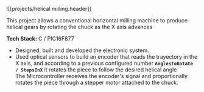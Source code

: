 ![[projects/helical milling.header]]

  This project allows a conventional horizontal milling machine to produce helical gears by rotating the chuck as the X axis advances

  **Tech Stack:** C / PIC16F877

- Designed, built and developed the electronic system.
- Used optical sensors to build an encoder that reads the trayectory in the X axis, and according to a previous configured number **`AnglesToRotate / StepsInX`** it rotates the piece to follow the desired helical angle\
  The Microcontroller receives the encoder's signal and proportionally rotates the piece through a stepper motor attached to the chuck.